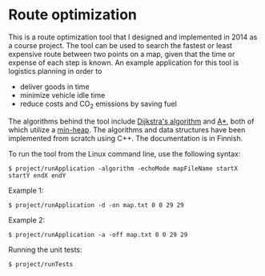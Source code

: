 # Route optimization

This is a route optimization tool that I designed and implemented in 2014 as a course project. The tool can be used to search the fastest or least expensive route between two points on a map, given that the time or expense of each step is known. An example application for this tool is logistics planning in order to

* deliver goods in time
* minimize vehicle idle time
* reduce costs and CO<sub>2</sub> emissions by saving fuel

The algorithms behind the tool include [Dijkstra's algorithm](https://en.wikipedia.org/wiki/Dijkstra%27s_algorithm) and [A<super>*</super>](https://en.wikipedia.org/wiki/A*_search_algorithm), both of which utilize a [min-heap](https://en.wikipedia.org/wiki/Binary_heap). The algorithms and data structures have been implemented from scratch using C++. The documentation is in Finnish.

To run the tool from the Linux command line, use the following syntax:
```
$ project/runApplication -algorithm -echoMode mapFileName startX startY endX endY
```

Example 1:
```
$ project/runApplication -d -on map.txt 0 0 29 29
```

Example 2:
```
$ project/runApplication -a -off map.txt 0 0 29 29
```

Running the unit tests:
```
$ project/runTests
```
